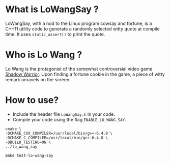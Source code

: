 # What is LoWangSay ?
LoWangSay, with a nod to the Linux program cowsay and fortune, is a C++11 utility code to generate a randomly selected witty quote at compile time. It uses `static_assert()` to print the quote.

# Who is Lo Wang ?
Lo Wang is the protagonist of the somewhat controversial video game [Shadow Warrior](http://shadowwarrior.wikia.com/wiki/Lo_Wang). Upon finding a fortune cookie in the game, a piece of witty remark unravels on the screen.

# How to use?
- Include the header file `LoWangSay.h` in your code.
- Compile your code using the flag `ENABLE_LO_WANG_SAY`.

```
cmake \
-DCMAKE_CXX_COMPILER=/usr/local/bin/g++-6.4.0 \
-DCMAKE_C_COMPILER=/usr/local/bin/gcc-6.4.0 \
-DBUILD_TESTING=ON \
../lo_wang_say

make test-lo-wang-say
```
